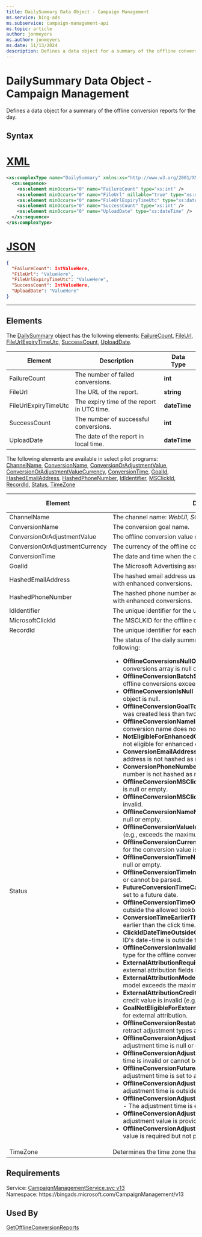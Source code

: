 ```yaml
---
title: DailySummary Data Object - Campaign Management
ms.service: bing-ads
ms.subservice: campaign-management-api
ms.topic: article
author: jonmeyers
ms.author: jonmeyers
ms.date: 11/13/2024
description: Defines a data object for a summary of the offline conversion reports for the day.
---
```

# DailySummary Data Object - Campaign Management
Defines a data object for a summary of the offline conversion reports for the day.

## Syntax

# [XML](#tab/xml)

```xml
<xs:complexType name="DailySummary" xmlns:xs="http://www.w3.org/2001/XMLSchema">
  <xs:sequence>
    <xs:element minOccurs="0" name="FailureCount" type="xs:int" />
    <xs:element minOccurs="0" name="FileUrl" nillable="true" type="xs:string" />
    <xs:element minOccurs="0" name="FileUrlExpiryTimeUtc" type="xs:dateTime" />
    <xs:element minOccurs="0" name="SuccessCount" type="xs:int" />
    <xs:element minOccurs="0" name="UploadDate" type="xs:dateTime" />
  </xs:sequence>
</xs:complexType>
```

# [JSON](#tab/json)

```json
{
  "FailureCount": IntValueHere,
  "FileUrl": "ValueHere",
  "FileUrlExpiryTimeUtc": "ValueHere",
  "SuccessCount": IntValueHere,
  "UploadDate": "ValueHere"
}
```

-----

## <a name="elements"></a>Elements

The [DailySummary](dailysummary.md) object has the following elements: [FailureCount](#failurecount), [FileUrl](#fileurl), [FileUrlExpiryTimeUtc](#fileurlexpirytimeutc), [SuccessCount](#successcount), [UploadDate](#uploaddate).

|Element|Description|Data Type|
|-----------|---------------|-------------|
|<a name="failurecount"></a>FailureCount|The number of failed conversions.|**int**|
|<a name="fileurl"></a>FileUrl|The URL of the report.|**string**|
|<a name="fileurlexpirytimeutc"></a>FileUrlExpiryTimeUtc|The expiry time of the report in UTC time.|**dateTime**|
|<a name="successcount"></a>SuccessCount|The number of successful conversions.|**int**|
|<a name="uploaddate"></a>UploadDate|The date of the report in local time.|**dateTime**|

The following elements are available in select pilot programs: [ChannelName](#channelname), [ConversionName](#conversionname), [ConversionOrAdjustmentValue](#conversionoradjustmentvalue), [ConversionOrAdjustmentValueCurrency](#conversionoradjustmentvaluecurrency), [ConversionTime](#conversiontime), [GoalId](#goalid), [HashedEmailAddress](#hashedemailaddress), [HashedPhoneNumber](#hashedphonenumber), [IdIdentifier](#ididentifier), [MSClickId](#msclickid), [RecordId](#recordid), [Status](#status), [TimeZone](#timezone)

|Element|Description|Data Type|
|-----------|---------------|-------------|
|<a name="channelname"></a>ChannelName|The channel name: *WebUI*, *SOAP*, or *Bulk*.|**string**|
|<a name="conversionname"></a>ConversionName|The conversion goal name.|**string**|
|<a name="conversionoradjustmentvalue"></a>ConversionOrAdjustmentValue|The offline conversion value or adjustment value.|**double**|
|<a name="conversionoradjustmentvaluecurrency"></a>ConversionOrAdjustmentCurrency|The currency of the offline conversion value or adjustment value.|**string**|
|<a name="conversiontime"></a>ConversionTime|The date and time when the offline conversion occurred.|**dateTime**|
|<a name="goalid"></a>GoalId|The Microsoft Advertising assigned identifier of a conversion goal.|**long**|
|<a name="hashedemailaddress"></a>HashedEmailAddress|The hashed email address using the SHA-256 algorithm for use with enhanced conversions.|**string**|
|<a name="hashedphonenumber"></a>HashedPhoneNumber|The hashed phone number according to the E.164 standard for use with enhanced conversions.|**string**|
|<a name="ididentifier"></a>IdIdentifier|The unique identifier for the upload request.|**string**|
|<a name="microsoftclickid"></a>MicrosoftClickId|The MSCLKID for the offline conversion.|**string**|
|<a name="recordid"></a>RecordId|The unique identifier for each offline conversion.|**string**|
|<a name="status"></a>Status|The status of the daily summary. Either **Success** or one of the following: <ul><li>**OfflineConversionsNullOrEmpty** - Indicates that the offline conversions array is null or empty.</li><li>**OfflineConversionBatchSizeExceedsLimit** - The number of offline conversions exceeds the allowed batch size limit.</li><li>**OfflineConversionIsNull** - An individual offline conversion object is null.</li><li>**OfflineConversionGoalTooRecent** - The offline conversion goal was created less than two hours before the import.</li><li>**OfflineConversionNameInvalid** - The provided offline conversion name does not match any existing goal.</li><li>**NotEligibleForEnhancedConversions** - The conversion goal is not eligible for enhanced conversions.</li><li>**ConversionEmailAddressIsNotHashed** - The provided email address is not hashed as required.</li><li>**ConversionPhoneNumberIsNotHashed** - The provided phone number is not hashed as required.</li><li>**OfflineConversionMSClickIdNullOrEmpty** - The MSClickId field is null or empty.</li><li>**OfflineConversionMSClickIdInvalid** - The MSClickId field is invalid.</li><li>**OfflineConversionNameNullOrEmpty** - The conversion name is null or empty.</li><li>**OfflineConversionValueInvalid** - The conversion value is invalid (e.g., exceeds the maximum allowed value or is negative).</li><li>**OfflineConversionCurrencyCodeInvalid** - The currency code for the conversion value is invalid.</li><li>**OfflineConversionTimeNullOrEmpty** - The conversion time is null or empty.</li><li>**OfflineConversionTimeInvalid** - The conversion time is invalid or cannot be parsed.</li><li>**FutureConversionTimeCannotBeSet** - The conversion time is set to a future date.</li><li>**OfflineConversionTimeOutOfWindow** - The conversion time is outside the allowed lookback window.</li><li>**ConversionTimeEarlierThanClickTime** - The conversion time is earlier than the click time.</li><li>**ClickIdDateTimeOutsideGoalConversionWindow** - The click ID's date-time is outside the goal's conversion window.</li><li>**OfflineConversionInvalidAdjustmentType** - The adjustment type for the offline conversion is invalid.</li><li>**ExternalAttributionRequiredFieldEmpty** - One of the required external attribution fields is empty.</li><li>**ExternalAttributionModelTooLong** - The external attribution model exceeds the maximum allowed length.</li><li>**ExternalAttributionCreditValueInvalid** - The external attribution credit value is invalid (e.g., not between 0 and 1).</li><li>**GoalNotEligibleForExternalAttribution** - The goal is not eligible for external attribution.</li><li>**OfflineConversionRestateRetractNotSupported** - Restate or retract adjustment types are not supported.</li><li>**OfflineConversionAdjustmentTimeNullOrEmpty** - The adjustment time is null or empty.</li><li>**OfflineConversionAdjustmentTimeInvalid** - The adjustment time is invalid or cannot be parsed.</li><li>**OfflineConversionFutureAdjustmentTimeCannotBeSet** - The adjustment time is set to a future date.</li><li>**OfflineConversionAdjustmentTimeOutOfWindow** - The adjustment time is outside the allowed lookback window.</li><li>**OfflineConversionAdjustmentTimeEarlierThanConversionTime** - The adjustment time is earlier than the conversion time.</li><li>**OfflineConversionAdjustmentValueNotExpected** - An adjustment value is provided when it is not expected.</li><li>**OfflineConversionAdjustmentValueRequired** - An adjustment value is required but not provided.</li></ul>|**string**|
|<a name="timezone"></a>TimeZone|Determines the time zone that is used to establish today's date.|**dateTime**|

## Requirements
Service: [CampaignManagementService.svc v13](https://campaign.api.bingads.microsoft.com/Api/Advertiser/CampaignManagement/v13/CampaignManagementService.svc)  
Namespace: https\://bingads.microsoft.com/CampaignManagement/v13  

## Used By
[GetOfflineConversionReports](getofflineconversionreports.md)  

